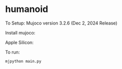 # humanoid

To Setup: 
Mujoco version 3.2.6 (Dec 2, 2024 Release)

Install mujoco: 

Apple Silicon: 



To run: 
```
mjpython main.py
```
